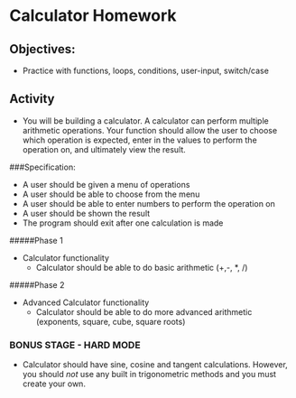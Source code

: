# Calculator Homework

## Objectives:
- Practice with functions, loops, conditions, user-input, switch/case

## Activity
- You will be building a calculator.  A calculator can perform multiple arithmetic operations.  Your function should allow the user to choose which operation is expected, enter in the values to perform the operation on, and ultimately view the result.

###Specification:
- A user should be given a menu of operations
- A user should be able to choose from the menu
- A user should be able to enter numbers to perform the operation on
- A user should be shown the result
- The program should exit after one calculation is made

#####Phase 1
- Calculator functionality
	- Calculator should be able to do basic arithmetic (+,-, *, /)

#####Phase 2
- Advanced Calculator functionality
	- Calculator should be able to do more advanced arithmetic (exponents, square, cube, square roots)

### BONUS STAGE - HARD MODE
- Calculator should have sine, cosine and tangent calculations. However, you should *not* use any built in trigonometric methods and you must create your own. 
